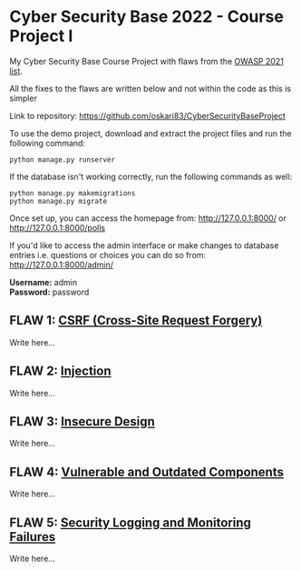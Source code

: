 # Cyber Security Base 2022 - Course Project I

My Cyber Security Base Course Project with flaws from the [OWASP 2021 list](https://owasp.org/www-project-top-ten/).

All the fixes to the flaws are written below and not within the code as this is simpler

Link to repository: https://github.com/oskari83/CyberSecurityBaseProject

To use the demo project, download and extract the project files and run the following command:
```
python manage.py runserver
```
If the database isn't working correctly, run the following commands as well:
```
python manage.py makemigrations
python manage.py migrate
```

Once set up, you can access the homepage from: http://127.0.0.1:8000/ or http://127.0.0.1:8000/polls

If you'd like to access the admin interface or make changes to database entries i.e. questions or choices you can do so from:
http://127.0.0.1:8000/admin/
  
**Username:** admin  
**Password:** password

## FLAW 1: [CSRF (Cross-Site Request Forgery)](https://cybersecuritybase.mooc.fi/module-2.3/1-security)  

Write here...

## FLAW 2: [Injection](https://owasp.org/Top10/A03_2021-Injection/)  

Write here...

## FLAW 3: [Insecure Design](https://owasp.org/Top10/A04_2021-Insecure_Design/)  

Write here...

## FLAW 4: [Vulnerable and Outdated Components](https://owasp.org/Top10/A06_2021-Vulnerable_and_Outdated_Components/)  

Write here...

## FLAW 5: [Security Logging and Monitoring Failures](https://owasp.org/Top10/A09_2021-Security_Logging_and_Monitoring_Failures/)  

Write here...